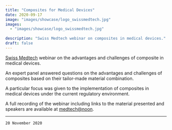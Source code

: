 ```yaml
---
title: "Composites for Medical Devices"
date: 2020-09-17
image: "images/showcase/logo_swissmedtech.jpg"
images: 
  - "images/showcase/logo_swissmedtech.jpg"
  
description: "Swiss Medtech webinar on composites in medical devices."
draft: false
---
```


[Swiss Medtech](https://www.swiss-medtech.ch/en) webinar on the advantages and challenges of composite in medical devices.

An expert panel answered questions on the advantages and challenges of composites based on their tailor-made material combination.

A particular focus was given to the implementation of composites in medical devices under the current regulatory environment.

<!--more-->

A full recording of the webinar including links to the material presented and speakers are available at [medtech@noon](https://www.swiss-medtech.ch/en/events/event/medtechnoon-composites-medical-devices-advantages-and-challenges).

---

`20 November 2020`